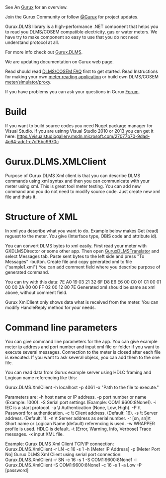 See An [Gurux](http://www.gurux.org/ "Gurux") for an overview.

Join the Gurux Community or follow [@Gurux](https://twitter.com/guruxorg "@Gurux") for project updates.

Gurux.DLMS library is a high-performance .NET component that helps you to read you DLMS/COSEM compatible electricity, gas or water meters. We have try to make component so easy to use that you do not need understand protocol at all.

For more info check out [Gurux.DLMS](http://www.gurux.fi/index.php?q=Gurux.DLMS "Gurux.DLMS").

We are updating documentation on Gurux web page. 

Read should read [DLMS/COSEM FAQ](http://www.gurux.org/index.php?q=DLMSCOSEMFAQ) first to get started. Read Instructions for making your own [meter reading application](http://www.gurux.org/index.php?q=DLMSIntro) or build own 
DLMS/COSEM [meter/simulator/proxy](http://www.gurux.org/index.php?q=OwnDLMSMeter).

If you have problems you can ask your questions in Gurux [Forum](http://www.gurux.org/forum).

Build
=========================== 

If you want to build source codes you need Nuget package manager for Visual Studio.
If you are usinng Visual Studio 2010 or 2013 you can get it here:
https://visualstudiogallery.msdn.microsoft.com/27077b70-9dad-4c64-adcf-c7cf6bc9970c


Gurux.DLMS.XMLClient 
=========================== 

Purpose of Gurux DLMS Xml client is that you can describe DLMS commands using xml syntax and then you can communicate with your meter using xml.
This is great tool meter testing. You can add new command and you do not need to modify source code. Just create new xml file and thats it.

Structure of XML 
=========================== 
In xml you describe what you want to do. Example below makes Get (read) reguest to the meter.
You give (Interface type, OBIS code and attribute id).

<?xml version="1.0" encoding="utf-8"?>
<Messages>
  <GetRequest>
    <GetRequestNormal>
      <InvokeIdAndPriority Value="129" />
      <AttributeDescriptor>
        <!--CLOCK-->
        <ClassId Value="0008" />
        <!--0.0.1.0.0.255-->
        <InstanceId Value="0000010000FF" />
        <AttributeId Value="02" />
      </AttributeDescriptor>
    </GetRequestNormal>
  </GetRequest>
</Messages>

You can convert DLMS bytes to xml easily. First read your meter with GXDLMSDirector or some other app. Then open [GuruxDLMSTranslator](https://www.gurux.fi/GuruxDLMSTranslator) and 
select Messages tab. Paste sent bytes to the left side and press "To Messages" -button. Create file and copy generated xml to file ("sample1.xml")
You can add comment field where you describe purpose of generated command.

You can try with this data:
7E A0 19 03 21 32 6F D8 E6 E6 00 C0 01 C1 00 01 00 00 2A 00 00 FF 02 00 12 80 7E
Generated xml should be same as xml above, without comment field.

Gurux XmlClient only shows data what is received from the meter. You can modify HandleReply method for your needs.

Command line parameters 
=========================== 

You can give command line parameters for the app. You can give example meter ip address and port number and input xml file or folder if you want to execute several messages.
Connection to the meter is closed after each file is executed. If you want to ask several objecs, you can add them to the one file.

You can read data from Gurux example server using HDLC framing and Logican name referencing like this:

Gurux.DLMS.XmlClient -h localhost -p 4061 -x "Path to the file to execute."

Parameters are:
-h host name or IP address.
-p port number or name (Example: 1000).
-S Serial port settings (Example: COM1:9600:8None1).
-i IEC is a start protocol.
-a \t Authentication (None, Low, High).
-P \t Password for authentication.
-c \t Client address. (Default: 16).
-s \t Server address. (Default: 1).
-n \t Server address as serial number.
-r [sn, sn]\t Short name or Logican Name (default) referencing is used.
-w WRAPPER profile is used. HDLC is default.
-t [Error, Warning, Info, Verbose] Trace messages.
-x input XML file.

Example:
Gurux DLMS Xml Client TCP/IP connection:
Gurux.DLMS.XmlClient -r LN -c 16 -s 1 -h [Meter IP Address] -p [Meter Port No]
Gurux DLMS Xml Client using serial port connection:
Gurux.DLMS.XmlClient -r SN -c 16 -s 1 -S COM1:9600:8None1 -i
Gurux.DLMS.XmlClient -S COM1:9600:8None1 -c 16 -s 1 -a Low -P [password]
